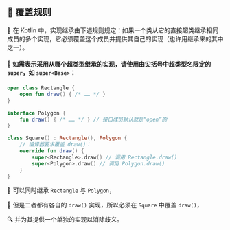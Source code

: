 ## 🔄 覆盖规则

🌳 在 Kotlin 中，实现继承由下述规则规定：如果一个类从它的直接超类继承相同成员的多个实现，它必须覆盖这个成员并提供其自己的实现（也许用继承来的其中之一）。

#### 🔗 如需表示采用从哪个超类型继承的实现，请使用由尖括号中超类型名限定的 `super`，如 `super<Base>`：

```kotlin
open class Rectangle {
    open fun draw() { /* …… */ }
}

interface Polygon {
    fun draw() { /* …… */ } // 接口成员默认就是“open”的
}

class Square() : Rectangle(), Polygon {
    // 编译器要求覆盖 draw()：
    override fun draw() {
        super<Rectangle>.draw() // 调用 Rectangle.draw()
        super<Polygon>.draw() // 调用 Polygon.draw()
    }
}
```

🔀 可以同时继承 `Rectangle` 与 `Polygon`，

🎨 但是二者都有各自的 `draw()` 实现，所以必须在 `Square` 中覆盖 `draw()`，

🔍 并为其提供一个单独的实现以消除歧义。